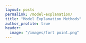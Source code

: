 ```yaml
---
layout: posts
permalink: /model-explanation/
title: "Model Explanation Methods"
author_profile: true
header:
  image: "/images/fort point.png"
---
```



